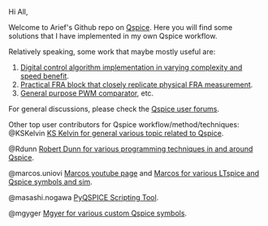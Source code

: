 Hi All,

Welcome to Arief's Github repo on [Qspice](https://www.qorvo.com/design-hub/design-tools/interactive/qspice/).
Here you will find some solutions that I have implemented in my own Qspice workflow.

Relatively speaking, some work that maybe mostly useful are:
1. [Digital control algorithm implementation in varying complexity and speed benefit](https://github.com/physicboy/QSPICE/tree/main/PWM_example_SRbuck).
2. [Practical FRA block that closely replicate physical FRA measurement](https://github.com/physicboy/QSPICE/tree/main/FRA_project).
3. [General purpose PWM comparator](https://github.com/physicboy/QSPICE/tree/main/Multipurpose_PWM), etc.

For general discussions, please check the [Qspice user forums](https://forum.qorvo.com/c/qspice/).

Other top user contributors for Qspice workflow/method/techniques:
@KSKelvin [KS Kelvin for general various topic related to Qspice](https://github.com/KSKelvin-Github/Qspice/).

@Rdunn [Robert Dunn for various programming techniques in and around Qspice](https://github.com/robdunn4/QSpice/).

@marcos.uniovi [Marcos youtube page](https://www.youtube.com/@MarcosAlonsoElectronics) and [Marcos for various LTspice and Qspice symbols and sim](https://github.com/marcosalonsoelectronics/website).

@masashi.nogawa [PyQSPICE Scripting Tool](https://github.com/Qorvo/PyQSPICE).

@mgyger [Mgyer for various custom Qspice symbols](https://gitlab.com/mgyger/qspice-symbols/).
